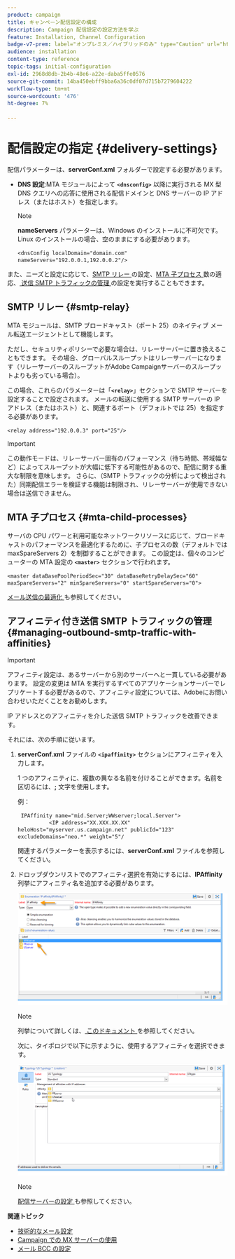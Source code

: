 ```yaml
---
product: campaign
title: キャンペーン配信設定の構成
description: Campaign 配信設定の設定方法を学ぶ
feature: Installation, Channel Configuration
badge-v7-prem: label="オンプレミス／ハイブリッドのみ" type="Caution" url="https://experienceleague.adobe.com/docs/campaign-classic/using/installing-campaign-classic/architecture-and-hosting-models/hosting-models-lp/hosting-models.html?lang=ja" tooltip="オンプレミスデプロイメントとハイブリッドデプロイメントにのみ適用されます"
audience: installation
content-type: reference
topic-tags: initial-configuration
exl-id: 2968d8db-2b4b-48e6-a22e-daba5ffe0576
source-git-commit: 14ba450ebff9bba6a36c0df07d715b7279604222
workflow-type: tm+mt
source-wordcount: '476'
ht-degree: 7%

---
```


# 配信設定の指定 {#delivery-settings}



配信パラメーターは、**serverConf.xml** フォルダーで設定する必要があります。

* **DNS 設定**:MTA モジュールによって **`<dnsconfig>`** 以降に実行される MX 型 DNS クエリへの応答に使用される配信ドメインと DNS サーバーの IP アドレス（またはホスト）を指定します。

  >[!NOTE]
  >
  >**nameServers** パラメーターは、Windows のインストールに不可欠です。 Linux のインストールの場合、空のままにする必要があります。

  ```
  <dnsConfig localDomain="domain.com" nameServers="192.0.0.1,192.0.0.2"/>
  ```

また、ニーズと設定に応じて、[SMTP リレー ](#smtp-relay) の設定、[MTA 子プロセス ](#mta-child-processes) 数の適応、[ 送信 SMTP トラフィックの管理 ](#managing-outbound-smtp-traffic-with-affinities) の設定を実行することもできます。

## SMTP リレー {#smtp-relay}

MTA モジュールは、SMTP ブロードキャスト（ポート 25）のネイティブ メール転送エージェントとして機能します。

ただし、セキュリティポリシーで必要な場合は、リレーサーバーに置き換えることもできます。 その場合、グローバルスループットはリレーサーバーになります（リレーサーバーのスループットがAdobe Campaignサーバーのスループットよりも劣っている場合）。

この場合、これらのパラメーターは「**`<relay>`**」セクションで SMTP サーバーを設定することで設定されます。 メールの転送に使用する SMTP サーバーの IP アドレス（またはホスト）と、関連するポート（デフォルトでは 25）を指定する必要があります。

```
<relay address="192.0.0.3" port="25"/>
```

>[!IMPORTANT]
>
>この動作モードは、リレーサーバー固有のパフォーマンス（待ち時間、帯域幅など）によってスループットが大幅に低下する可能性があるので、配信に関する重大な制限を意味します。 さらに、（SMTP トラフィックの分析によって検出された）同期配信エラーを検証する機能は制限され、リレーサーバーが使用できない場合は送信できません。

## MTA 子プロセス {#mta-child-processes}

サーバの CPU パワーと利用可能なネットワークリソースに応じて、ブロードキャストのパフォーマンスを最適化するために、子プロセスの数（デフォルトでは maxSpareServers 2）を制御することができます。 この設定は、個々のコンピューターの MTA 設定の **`<master>`** セクションで行われます。

```
<master dataBasePoolPeriodSec="30" dataBaseRetryDelaySec="60" maxSpareServers="2" minSpareServers="0" startSpareServers="0">
```

[ メール送信の最適化 ](../../installation/using/email-deliverability.md#email-sending-optimization) も参照してください。

## アフィニティ付き送信 SMTP トラフィックの管理 {#managing-outbound-smtp-traffic-with-affinities}

>[!IMPORTANT]
>
>アフィニティ設定は、あるサーバーから別のサーバーへと一貫している必要があります。 設定の変更は MTA を実行するすべてのアプリケーションサーバーでレプリケートする必要があるので、アフィニティ設定については、Adobeにお問い合わせいただくことをお勧めします。

IP アドレスとのアフィニティを介した送信 SMTP トラフィックを改善できます。

それには、次の手順に従います。

1. **serverConf.xml** ファイルの **`<ipaffinity>`** セクションにアフィニティを入力します。

   1 つのアフィニティに、複数の異なる名前を付けることができます。名前を区切るには、**;** 文字を使用します。

   例：

   ```
    IPAffinity name="mid.Server;WWserver;local.Server">
             <IP address="XX.XXX.XX.XX" heloHost="myserver.us.campaign.net" publicId="123" excludeDomains="neo.*" weight="5"/
   ```

   関連するパラメーターを表示するには、**serverConf.xml** ファイルを参照してください。

1. ドロップダウンリストでのアフィニティ選択を有効にするには、**IPAffinity** 列挙にアフィニティ名を追加する必要があります。

   ![](assets/ipaffinity_enum.png)

   >[!NOTE]
   >
   >列挙について詳しくは、[ このドキュメント ](../../platform/using/managing-enumerations.md) を参照してください。

   次に、タイポロジで以下に示すように、使用するアフィニティを選択できます。

   ![](assets/ipaffinity_typology.png)

   >[!NOTE]
   >
   >[ 配信サーバーの設定 ](../../installation/using/email-deliverability.md#delivery-server-configuration) も参照してください。

**関連トピック**
* [技術的なメール設定](email-deliverability.md)
* [Campaign での MX サーバーの使用](using-mx-servers.md)
* [メール BCC の設定](email-archiving.md)
